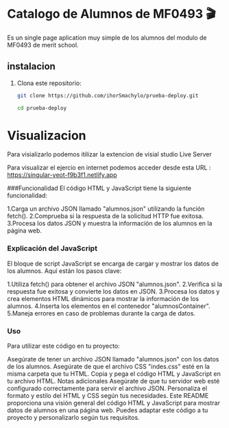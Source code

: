 # Catalogo de Alumnos de MF0493 🎬

Es un single page aplication muy simple de los alumnos del modulo de MF0493 de merit school.

## instalacion 

1. Clona este repositorio:

   ```bash
   git clone https://github.com/ihorSmachylo/prueba-deploy.git
   ```
    ```bash
   cd prueba-deploy
   ```


# Visualizacion  

 Para visializarlo podemos itilizar la extencion de visial studio Live Server

Para visualizar el ejercio en internet podemos  acceder desde esta URL : 
https://singular-yeot-f9b3f1.netlify.app

###Funcionalidad
El código HTML y JavaScript tiene la siguiente funcionalidad:

1.Carga un archivo JSON llamado "alumnos.json" utilizando la función fetch().
2.Comprueba si la respuesta de la solicitud HTTP fue exitosa.
3.Procesa los datos JSON y muestra la información de los alumnos en la página web.

### Explicación del JavaScript

El bloque de script JavaScript se encarga de cargar y mostrar los datos de los alumnos. Aquí están los pasos clave:

1.Utiliza fetch() para obtener el archivo JSON "alumnos.json".
2.Verifica si la respuesta fue exitosa y convierte los datos en JSON.
3.Procesa los datos y crea elementos HTML dinámicos para mostrar la información de los alumnos.
4.Inserta los elementos en el contenedor "alumnosContainer".
5.Maneja errores en caso de problemas durante la carga de datos.


### Uso

Para utilizar este código en tu proyecto:

Asegúrate de tener un archivo JSON llamado "alumnos.json" con los datos de los alumnos.
Asegúrate de que el archivo CSS "indes.css" esté en la misma carpeta que tu HTML.
Copia y pega el código HTML y JavaScript en tu archivo HTML.
Notas adicionales
Asegúrate de que tu servidor web esté configurado correctamente para servir el archivo JSON.
Personaliza el formato y estilo del HTML y CSS según tus necesidades.
Este README proporciona una visión general del código HTML y JavaScript para mostrar datos de alumnos en una página web. Puedes adaptar este código a tu proyecto y personalizarlo según tus requisitos.